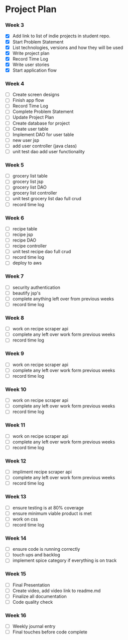 # Project Plan

### Week 3
- [x] Add link to list of indie projects in student repo.
- [x] Start Problem Statement
- [x] List technologies, versions and how they will be used
- [x] Write project plan
- [x] Record Time Log
- [x] Write user stories
- [x] Start application flow

### Week 4
- [ ] Create screen designs
- [ ] Finish app flow
- [ ] Record Time Log
- [ ] Complete Problem Statement
- [ ] Update Project Plan
- [ ] Create database for project
- [ ] Create user table
- [ ] Implement DAO for user table
- [ ] new user jsp
- [ ] add user controller (java class)
- [ ] unit test dao add user functionality

### Week 5
- [ ] grocery list table
- [ ] grocery list jsp
- [ ] grocery list DAO
- [ ] grocery list controller
- [ ] unit test grocery list dao full crud
- [ ] record time log

### Week 6
- [ ] recipe table
- [ ] recipe jsp
- [ ] recipe DAO
- [ ] recipe controller
- [ ] unit test recipe dao full crud
- [ ] record time log
- [ ] deploy to aws

### Week 7
- [ ] security authentication
- [ ] beautify jsp's
- [ ] complete anything left over from previous weeks
- [ ] record time log

### Week 8
- [ ] work on recipe scraper api
- [ ] complete any left over work form previous weeks
- [ ] record time log

### Week 9
- [ ] work on recipe scraper api
- [ ] complete any left over work form previous weeks
- [ ] record time log

### Week 10
- [ ] work on recipe scraper api
- [ ] complete any left over work form previous weeks
- [ ] record time log

### Week 11
- [ ] work on recipe scraper api
- [ ] complete any left over work form previous weeks
- [ ] record time log

### Week 12
- [ ] impliment recipe scraper api
- [ ] complete any left over work form previous weeks
- [ ] record time log

### Week 13
- [ ] ensure testing is at 80% coverage
- [ ] ensure minimum viable product is met
- [ ] work on css
- [ ] record time log

### Week 14
- [ ] ensure code is running correctly
- [ ] touch ups and backlog
- [ ] implement spice category if everything is on track

### Week 15
- [ ] Final Presentation
- [ ] Create video, add video link to readme.md
- [ ] Finalize all documentation
- [ ] Code quality check

### Week 16
- [ ] Weekly journal entry
- [ ] Final touches before code complete